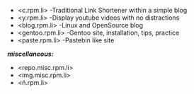 * <c.rpm.li> -Traditional Link Shortener within a simple blog
* <y.rpm.li> -Display youtube videos with no distractions
* <blog.rpm.li> -Linux and OpenSource blog
* <gentoo.rpm.li> -Gentoo site, installation, tips, practice
* <paste.rpm.li> -Pastebin like site

***miscellaneous:***

* <repo.misc.rpm.li>
* <img.misc.rpm.li>
* <ñ.rpm.li>
